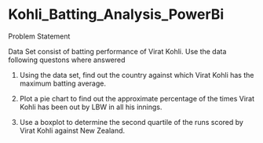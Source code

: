 # Kohli_Batting_Analysis_PowerBi

Problem Statement

Data Set consist of batting performance of Virat Kohli. Use the data following questons where answered

  1. Using the data set, find out the country against which Virat Kohli has the maximum batting average.

  2. Plot a pie chart to find out the approximate percentage of the times Virat Kohli has been out by LBW in all his innings. 

  3. Use a boxplot to determine the second quartile of the runs scored by Virat Kohli against New Zealand.
